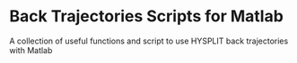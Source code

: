 # Back Trajectories Scripts for Matlab
 A collection of useful functions and script to use HYSPLIT back trajectories with Matlab
